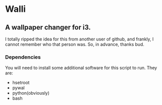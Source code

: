 Walli
=====

A wallpaper changer for i3.
---------------------------

I totally ripped the idea for this from another user of github, and frankly, I cannot remember who that person was. So, in advance, thanks bud.


### Dependencies

You will need to install some additional software for this script to run. They are:

* hsetroot
* pywal
* python(obviously)
* bash
